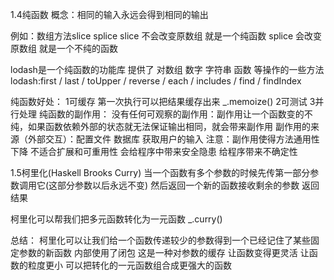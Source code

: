 1.4纯函数
概念：相同的输入永远会得到相同的输出

例如：数组方法slice splice
    slice 不会改变原数组 就是一个纯函数
    splice 会改变原数组 就是一个不纯的函数

lodash是一个纯函数的功能库 提供了 对数组 数字 字符串 函数 等操作的一些方法
lodash:first / last / toUpper / reverse / each / includes / find / 
findIndex

纯函数好处：
    1可缓存 第一次执行可以把结果缓存出来 _.memoize()
    2可测试 3并行处理
纯函数的副作用：
    没有任何可观察的副作用：副作用让一个函数变的不纯，如果函数依赖外部的状态就无法保证输出相同，就会带来副作用
    副作用的来源（外部交互）：配置文件 数据库 获取用户的输入 
    注意：副作用使得方法通用性下降 不适合扩展和可重用性 会给程序中带来安全隐患 给程序带来不确定性

1.5柯里化(Haskell Brooks Curry)
    当一个函数有多个参数的时候先传第一部分参数调用它(这部分参数以后永远不变)
    然后返回一个新的函数接收剩余的参数 返回结果

柯里化可以帮我们把多元函数转化为一元函数 _.curry()

总结：
    柯里化可以让我们给一个函数传递较少的参数得到一个已经记住了某些固定参数的新函数
    内部使用了闭包 这是一种对参数的缓存
    让函数变得更灵活 让函数的粒度更小
    可以把转化的一元函数组合成更强大的函数